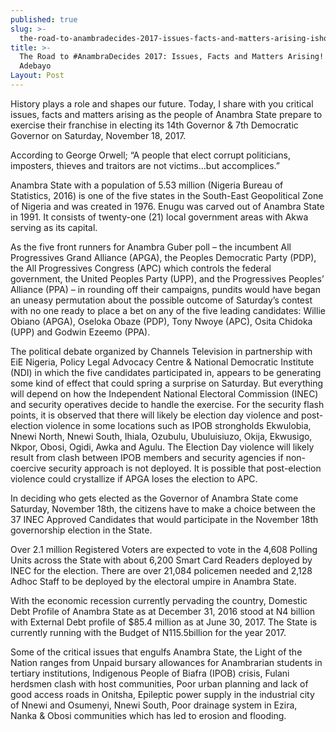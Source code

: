 ```yaml
---
published: true
slug: >-
  the-road-to-anambradecides-2017-issues-facts-and-matters-arising-ishola-adebayo
title: >-
  The Road to #AnambraDecides 2017: Issues, Facts and Matters Arising! –Ishola
  Adebayo
Layout: Post
---
```



History plays a role and shapes our future. Today, I share with you critical issues, facts and matters arising as the people of Anambra State prepare to exercise their franchise in electing its 14th Governor & 7th Democratic Governor on Saturday, November 18, 2017.

According to George Orwell; “A people that elect corrupt politicians, imposters, thieves and traitors are not victims…but accomplices.”

Anambra State with a population of 5.53 million (Nigeria Bureau of Statistics, 2016) is one of the five states in the South-East Geopolitical Zone of Nigeria and was created in 1976. Enugu was carved out of Anambra State in 1991. It consists of twenty-one (21) local government areas with Akwa serving as its capital.

As the five front runners for Anambra Guber poll – the incumbent All Progressives Grand Alliance (APGA), the Peoples Democratic Party (PDP), the All Progressives Congress (APC) which controls the federal government, the United Peoples Party (UPP), and the Progressives Peoples’ Alliance (PPA) – in rounding off their campaigns, pundits would have began an uneasy permutation about the possible outcome of Saturday’s contest with no one ready to place a bet on any of the five leading candidates:  Willie Obiano (APGA),  Oseloka Obaze (PDP), Tony Nwoye (APC), Osita Chidoka (UPP) and Godwin Ezeemo (PPA). 

The political debate organized by Channels Television in partnership with EiE Nigeria, Policy Legal Advocacy Centre & National Democratic Institute (NDI) in which the five candidates participated in, appears to be generating some kind of effect that could spring a surprise on Saturday. But everything will depend on how the Independent National Electoral Commission (INEC) and security operatives decide to handle the exercise.
For the security flash points, it is observed that there will likely be election day violence and post-election violence in some locations such as IPOB strongholds  Ekwulobia, Nnewi North, Nnewi South, Ihiala, Ozubulu, Ubuluisiuzo, Okija,  Ekwusigo, Nkpor, Obosi, Ogidi, Awka and Agulu. The Election Day violence will likely result from clash between IPOB members and security agencies if non-coercive security approach is not deployed. It is possible that post-election violence could crystallize if APGA loses the election to APC.

In deciding who gets elected as the Governor of Anambra State come Saturday, November 18th, the citizens have to make a choice between the 37 INEC Approved Candidates that would participate in the November 18th governorship election in the State.

Over 2.1 million Registered Voters are expected to vote in the 4,608 Polling Units across the State with about 6,200 Smart Card Readers deployed by INEC for the election. There are over 21,084 policemen needed and 2,128 Adhoc Staff to be deployed by the electoral umpire in Anambra State.

With the economic recession currently pervading the country, Domestic Debt Profile of Anambra State as at December 31, 2016 stood at N4 billion with External Debt profile of $85.4 million as at June 30, 2017. The State is currently running with the Budget of N115.5billion for the year 2017.

Some of the critical issues that engulfs Anambra State, the Light of the Nation ranges from Unpaid bursary allowances for Anambrarian students in tertiary institutions, Indigenous People of Biafra (IPOB) crisis, Fulani herdsmen clash with host communities, Poor urban planning and lack of good access roads in Onitsha, Epileptic power supply in the industrial city of Nnewi and Osumenyi, Nnewi South, Poor drainage system in Ezira, Nanka & Obosi communities which has led to erosion and flooding.

